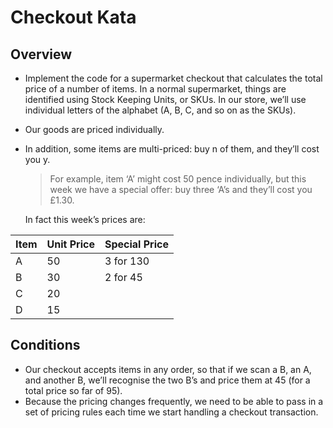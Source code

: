 # Checkout Kata

## Overview

*   Implement the code for a supermarket checkout that calculates the total price of a number of items. In a normal supermarket, things are identified using Stock Keeping Units, or SKUs. In our store, we’ll use individual letters of the alphabet (A, B, C, and so on as the SKUs).
*   Our goods are priced individually.
*   In addition, some items are multi-priced: buy n of them, and they’ll cost you y.

    >   For example, item ‘A’ might cost 50 pence individually, but this week we have a special offer: buy three ‘A’s and they’ll cost you £1.30.

    In fact this week’s prices are:

| Item | Unit Price | Special Price |
|:-----|:-----------|:--------------|
| A    | 50         | 3 for 130     |
| B    | 30         | 2 for 45      |
| C    | 20         |               |
| D    | 15         |               |


## Conditions
*   Our checkout accepts items in any order, so that if we scan a B, an A, and another B, we’ll recognise the two B’s and price them at 45 (for a total price so far of 95).
*   Because the pricing changes frequently, we need to be able to pass in a set of pricing rules each time we start handling a checkout transaction.


